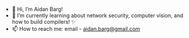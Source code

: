 - 👋 Hi, I’m Aidan Barg!
- 🌱 I’m currently learning about network security, computer vision, and how to build compilers! ✨
- 📫 How to reach me: email - aidan.barg@gmail.com

<!---
abarg12/abarg12 is a ✨ special ✨ repository because its `README.md` (this file) appears on your GitHub profile.
You can click the Preview link to take a look at your changes.
--->
